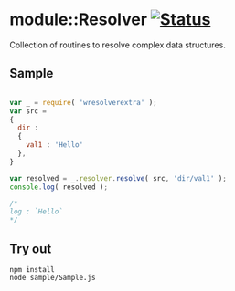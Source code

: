 
# module::Resolver [![Status](https://github.com/Wandalen/wResolver/workflows/Test/badge.svg)](https://github.com/Wandalen/wResolver}/actions?query=workflow%3ATest)

Collection of routines to resolve complex data structures.

## Sample

```js

var _ = require( 'wresolverextra' );
var src =
{
  dir :
  {
    val1 : 'Hello'
  },
}

var resolved = _.resolver.resolve( src, 'dir/val1' );
console.log( resolved );

/*
log : `Hello`
*/

```

## Try out

```
npm install
node sample/Sample.js
```
